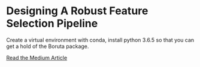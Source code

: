 # Designing A Robust Feature Selection Pipeline


Create a virtual environment with conda, install python 3.6.5 so that you can get a hold of the Boruta package.

[Read the Medium Article](https://towardsdatascience.com/designing-a-feature-selection-pipeline-in-python-859fec4d1b12?source=friends_link&sk=e16b53d4dbce1ea3e77ade229e8abc65)
